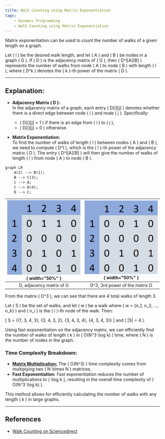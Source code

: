 ```yaml
---
title: Walk Counting using Matrix Exponentiation
tags:
    - Dynamic Programming
    - Walk Counting using Matrix Exponentiation
---
```


Matrix exponentiation can be used to count the number of walks of a given length on a graph.

Let \( l \) be the desired walk length, and let \( A \) and \( B \) be nodes in a graph \( G \). If \( D \) is the adjacency matrix of \( G \), then \( D^l[A][B] \) represents the number of walks from node \( A \) to node \( B \) with length \( l \), where \( D^k \) denotes the \( k \)-th power of the matrix \( D \).

---

## Explanation:

- **Adjacency Matrix \( D \):**  
  In the adjacency matrix of a graph, each entry \( D[i][j] \) denotes whether there is a direct edge between node \( i \) and node \( j \). Specifically:
  - \( D[i][j] = 1 \) if there is an edge from \( i \) to \( j \),
  - \( D[i][j] = 0 \) otherwise.

- **Matrix Exponentiation:**  
  To find the number of walks of length \( l \) between nodes \( A \) and \( B \), we need to compute \( D^l \), which is the \( l \)-th power of the adjacency matrix \( D \). The entry \( D^l[A][B] \) will then give the number of walks of length \( l \) from node \( A \) to node \( B \).

```mermaid
graph LR
    A(2) --> B(1);
    B --> C(3);
    C --> A;
    C --> D(4);
    D --> C;
```


| ![D, adjacency matrix of G](img/1st_power_matrix.png){ width="50%" } | ![D^3, 3rd power of the matrix D](img/3rd_power_matrix.png){ width="50%" } |
|:--------------------------------------------------------------------:|:--------------------------------------------------------------------------:|
| D, adjacency matrix of G                                              | D^3, 3rd power of the matrix D                                               |


From the matrix \( D^3 \), we can see that there are 4 total walks of length 3.

Let \( S \) be the set of walks, and let \( w \) be a walk where \( w = \{n_1, n_2, ..., n_k\} \) and \( n_i \) is the \( i \)-th node of the walk. Then:

\[
S = \{\{1, 3, 4, 3\}, \{3, 4, 3, 2\}, \{3, 4, 3, 4\}, \{4, 3, 4, 3\}\}
\]
and \( |S| = 4 \).

Using fast exponentiation on the adjacency matrix, we can efficiently find the number of walks of length \( k \) in \( O(N^3 \log k) \) time, where \( N \) is the number of nodes in the graph.

### Time Complexity Breakdown:
- [**Matrix Multiplication:**](https://en.wikipedia.org/wiki/Matrix_multiplication) The \( O(N^3) \) time complexity comes from multiplying two \( N \times N \) matrices.
- **Fast Exponentiation:** Fast exponentiation reduces the number of multiplications to \( \log k \), resulting in the overall time complexity of \( O(N^3 \log k) \).

This method allows for efficiently calculating the number of walks with any length \( k \) in large graphs.

---

## References

- [Walk Counting on Sciencedirect](https://www.sciencedirect.com/science/article/pii/S0012365X08002008)